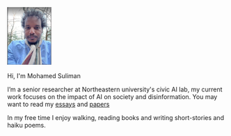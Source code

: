<img src="assets/css/kambal.png" width="20%" height="20%">
 

Hi, I'm Mohamed Suliman
 
I’m a senior researcher at Northeastern university's civic AI lab, my current work focuses on the impact of AI on society and disinformation. You may want to read my <a href="Kambal85/-----/blob/main/Essays.md">essays</a> and <a href="https://scholar.google.com/citations?hl=en&user=-lJgf38AAAAJ">papers</a>


In my free time I enjoy walking, reading books and writing short-stories and haiku poems. 














 
 

 
 
 
